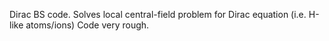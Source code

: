 Dirac BS code.
Solves local central-field problem for Dirac equation
(i.e. H-like atoms/ions)
Code very rough.

